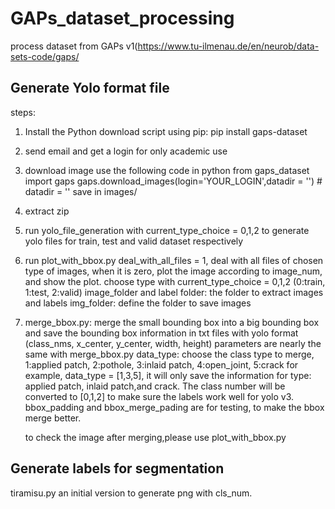# GAPs_dataset_processing
process dataset from GAPs v1(https://www.tu-ilmenau.de/en/neurob/data-sets-code/gaps/

## Generate Yolo format file
steps:
1. Install the Python download script using pip:
   pip install gaps-dataset
2. send email and get a login for only academic use
3. download image use the following code in python
   from gaps_dataset import gaps
   gaps.download_images(login='YOUR_LOGIN',datadir = '')  # datadir = '' save in images/
4. extract zip 
5. run yolo_file_generation with current_type_choice = 0,1,2 to generate yolo files for train, test and valid dataset respectively
6. run plot_with_bbox.py
   deal_with_all_files = 1, deal with all files of chosen type of images, when it is zero, plot the image according to image_num, and show the plot.
   choose type with current_type_choice = 0,1,2 (0:train, 1:test, 2:valid)
   image_folder and label folder: the folder to extract images and labels
   img_folder: define the folder to save images
7. merge_bbox.py: merge the small bounding box into a big bounding box and save the bounding box information in txt files with yolo format (class_nms, x_center, y_center, width, height)
   parameters are nearly the same with merge_bbox.py
   data_type: choose the class type to merge, 1:applied patch, 2:pothole, 3:inlaid patch, 4:open_joint, 5:crack
   for example, data_type = [1,3,5], it will only save the information for type: applied patch, inlaid patch,and crack. The class number will be converted to [0,1,2] to make sure the labels work well for yolo v3.
   bbox_padding and bbox_merge_pading are for testing, to make the bbox merge better.

   to check the image after merging,please use plot_with_bbox.py


## Generate labels for segmentation
tiramisu.py
an initial version to generate png with cls_num. 


   



